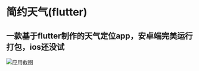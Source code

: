 # 简约天气(flutter)

## 一款基于flutter制作的天气定位app，安卓端完美运行打包，ios还没试

![应用截图](https://github.com/xuwankang/flutter_weather-/blob/master/app.jpg?raw=true)